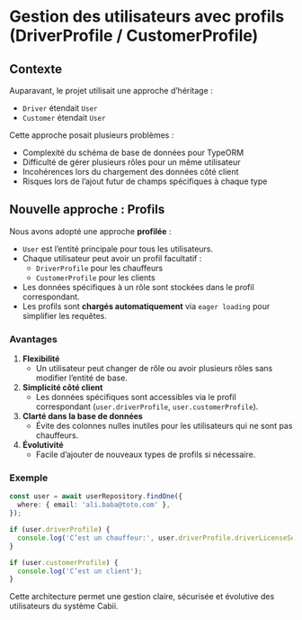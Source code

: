 # Gestion des utilisateurs avec profils (DriverProfile / CustomerProfile)

## Contexte

Auparavant, le projet utilisait une approche d’héritage :
- `Driver` étendait `User`
- `Customer` étendait `User`

Cette approche posait plusieurs problèmes :
- Complexité du schéma de base de données pour TypeORM
- Difficulté de gérer plusieurs rôles pour un même utilisateur
- Incohérences lors du chargement des données côté client
- Risques lors de l’ajout futur de champs spécifiques à chaque type

## Nouvelle approche : Profils

Nous avons adopté une approche **profilée** :
- `User` est l’entité principale pour tous les utilisateurs.
- Chaque utilisateur peut avoir un profil facultatif :
    - `DriverProfile` pour les chauffeurs
    - `CustomerProfile` pour les clients
- Les données spécifiques à un rôle sont stockées dans le profil correspondant.
- Les profils sont **chargés automatiquement** via `eager loading` pour simplifier les requêtes.

### Avantages

1. **Flexibilité**
    - Un utilisateur peut changer de rôle ou avoir plusieurs rôles sans modifier l’entité de base.
2. **Simplicité côté client**
    - Les données spécifiques sont accessibles via le profil correspondant (`user.driverProfile`, `user.customerProfile`).
3. **Clarté dans la base de données**
    - Évite des colonnes nulles inutiles pour les utilisateurs qui ne sont pas chauffeurs.
4. **Évolutivité**
    - Facile d’ajouter de nouveaux types de profils si nécessaire.

### Exemple

```ts
const user = await userRepository.findOne({
  where: { email: 'ali.baba@toto.com' },
});

if (user.driverProfile) {
  console.log('C’est un chauffeur:', user.driverProfile.driverLicenseSerial);
}

if (user.customerProfile) {
  console.log('C’est un client');
}
```
Cette architecture permet une gestion claire, sécurisée et évolutive des utilisateurs du système Cabii.

